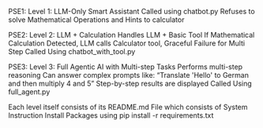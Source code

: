 PSE1: 
Level 1: LLM-Only Smart Assistant
Called using chatbot.py
Refuses to solve Mathematical Operations and Hints to calculator

PSE2: 
Level 2: LLM + Calculation
Handles LLM + Basic Tool
If Mathematical Calculation Detected, LLM calls Calculator tool, Graceful Failure for Multi Step 
Called Using chatbot_with_tool.py

PSE3:
Level 3: Full Agentic AI with Multi-step Tasks
Performs multi-step reasoning
Can answer complex prompts like:
“Translate 'Hello' to German and then multiply 4 and 5”
Step-by-step results are displayed
Called Using full_agent.py


Each level itself consists of its README.md File which consists of System Instruction
Install Packages using
pip install -r requirements.txt
